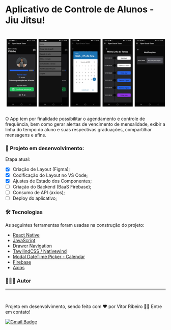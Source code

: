 # Aplicativo de Controle de Alunos - Jiu Jitsu!

<h1 align="center">
  <img alt="Jiu Jitsu Control" title="Jiu Jitsu Control" src="./src/assets/bannerJiu.png" />
</h1>

O App tem por finalidade possibilitar o agendamento e controle de frequência, bem como gerar alertas de vencimento de mensalidade, exibir a linha do tempo do aluno e suas respectivas graduações, compartilhar mensagens e afins. 

### 🚧 Projeto em desenvolvimento:

Etapa atual:

- [x] Criação de Layout (Figma);
- [x] Codificação do Layout no VS Code;
- [x] Ajustes de Estado dos Componentes;
- [ ] Criação do Backend (BaaS Firebase);
- [ ] Consumo de API (axios);
- [ ] Deploy do aplicativo;

### 🛠 Tecnologias

As seguintes ferramentas foram usadas na construção do projeto:
- [React Native](https://reactnative.dev/)
- [JavaScript](https://developer.mozilla.org/pt-BR/docs/Web/JavaScript)
- [Drawer Navigation](https://reactnavigation.org/docs/drawer-navigator)
- [TawilindCSS / Nativewind](https://www.nativewind.dev/)
- [Modal DateTime Picker - Calendar](https://github.com/mmazzarolo/react-native-modal-datetime-picker)
- [Firebase](https://firebase.google.com/)
- [Axios](https://axios-http.com/ptbr/docs/intro)

### 👨🏾‍💻 Autor
---

 <img style="border-radius: 50%;" src="https://github.com/vitorrdc.png" width="100px;" alt=""/>

Projeto em desenvolvimento, sendo feito com ❤️ por Vitor Ribeiro 👋🏽 Entre em contato!


[![Gmail Badge](https://img.shields.io/badge/-vitor.camposrdc@gmail.com-c14438?style=flat-square&logo=Gmail&logoColor=white&link=mailto:vitor.camposrdc@gmail.com)](mailto:vitor.camposrdc@gmail.com)
